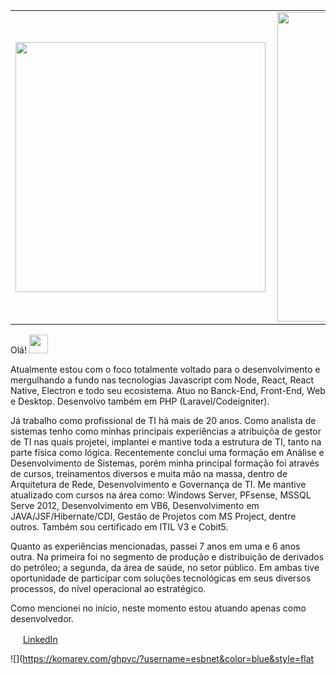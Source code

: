 


<center>
<table>
    <tr>
        <td><img width="400px" align="left" src="https://github-readme-stats.vercel.app/api/top-langs/?username=esbnet&hide=html&layout=compact&theme=buefy" /></td>
        <td><img width="495px" align="left" src="https://github-readme-stats.vercel.app/api?username=esbnet&theme=buefy"/></td>
    </tr>   
</table>
</center> 

Olá! <img src="https://raw.githubusercontent.com/iampavangandhi/iampavangandhi/master/gifs/Hi.gif" width="30px"></h2>

Atualmente estou com o foco totalmente voltado para o desenvolvimento e mergulhando a fundo nas tecnologias Javascript com Node, React, React Native, Electron e todo seu ecosistema. Atuo no Banck-End, Front-End, Web e Desktop. Desenvolvo também em PHP (Laravel/Codeigniter).

Já trabalho como profissional de TI há mais de 20 anos. Como analista de sistemas tenho como minhas principais experiências a atribuiçõa de gestor de TI nas quais projetei, implantei e mantive toda a estrutura de TI, tanto na parte física como lógica. Recentemente conclui uma formação em Análise e Desenvolvimento de Sistemas, porém minha principal formação foi através de cursos, treinamentos  diversos e muita mão na massa, dentro de Arquitetura de Rede, Desenvolvimento e Governança de TI. Me mantive atualizado com cursos na área como: Windows Server, PFsense, MSSQL Serve 2012, Desenvolvimento em VB6, Desenvolvimento em JAVA/JSF/Hibernate/CDI, Gestão de Projetos com MS Project, dentre outros. Também sou certificado em ITIL V3 e Cobit5. 

Quanto as experiências mencionadas, passei 7 anos em uma e 6 anos outra. Na primeira foi no segmento de produção e distribuição de derivados do petróleo; a segunda, da área de saúde, no setor público. Em ambas tive oportunidade de participar com soluções tecnológicas em seus diversos processos, do nível operacional ao estratégico.

Como mencionei no início, neste momento estou atuando apenas como desenvolvedor.

<a href="https://www.linkedin.com/in/edmilson-soares"><img src="https://media-exp1.licdn.com/dms/image/C5635AQH28QC8HsMK8A/profile-framedphoto-shrink_400_400/0/1605141500254?e=1615262400&v=beta&t=FFychogGtPTnXFSLlhg5SoF4PXSemfsPB595cq4YkDM" width="16"></img></a> [LinkedIn](https://www.linkedin.com/in/edmilson-soares)  

![](https://komarev.com/ghpvc/?username=esbnet&color=blue&style=flat

